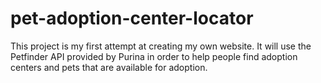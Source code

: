 # pet-adoption-center-locator

This project is my first attempt at creating my own website. It will use the Petfinder API provided by Purina in order to help people find adoption centers
and pets that are available for adoption.
